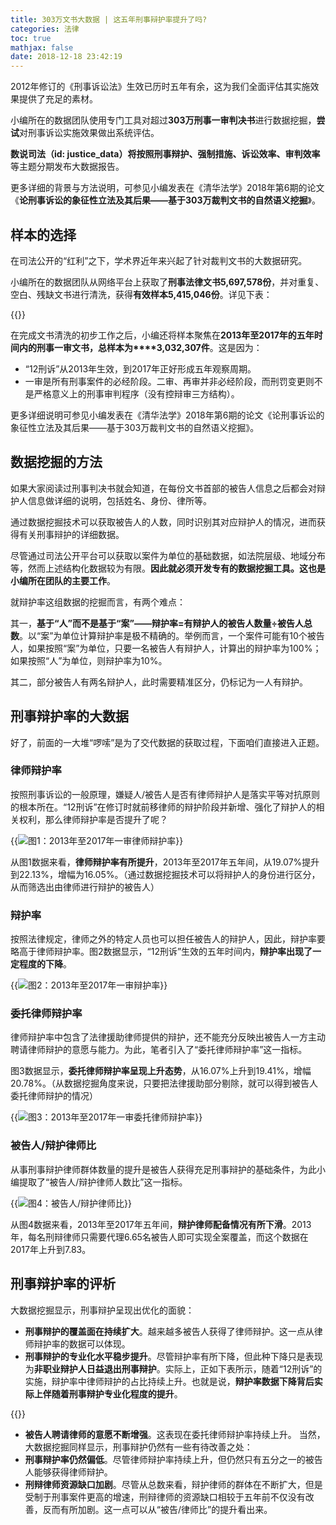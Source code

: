 ```yaml
---
title: 303万文书大数据 | 这五年刑事辩护率提升了吗?
categories: 法律
toc: true
mathjax: false
date: 2018-12-18 23:42:19
---
```

2012年修订的《刑事诉讼法》生效已历时五年有余，这为我们全面评估其实施效果提供了充足的素材。

小编所在的数据团队使用专门工具对超过**303万刑事一审判决书**进行数据挖掘，**尝试**对刑事诉讼实施效果做出系统评估。

**数说司法（id: justice_data）**将按照**刑事辩护、强制措施、诉讼效率、审判效率**等主题分期发布大数据报告。

更多详细的背景与方法说明，可参见小编发表在《清华法学》2018年第6期的论文《**论刑事诉讼的象征性立法及其后果——基于303万裁判文书的自然语义挖掘**》。

## 样本的选择

在司法公开的“红利”之下，学术界近年来兴起了针对裁判文书的大数据研究。

小编所在的数据团队从网络平台上获取了**刑事法律文书5,697,578份**，并对重复、空白、残缺文书进行清洗，获得**有效样本5,415,046份**。详见下表：

{{<img src="https://ian2.oss-cn-hangzhou.aliyuncs.com/2018-12-18-154303.jpg" alt="">}}

在完成文书清洗的初步工作之后，小编还将样本聚焦在**2013年至2017年的五年时间内的刑事一审文书，总样本为****3,032,307件**。这是因为：

*   “12刑诉”从2013年生效，到2017年正好形成五年观察周期。
*   一审是所有刑事案件的必经阶段。二审、再审并非必经阶段，而刑罚变更则不是严格意义上的刑事审判程序（没有控辩审三方结构）。

更多详细说明可参见小编发表在《清华法学》2018年第6期的论文《论刑事诉讼的象征性立法及其后果——基于303万裁判文书的自然语义挖掘》。

## 数据挖掘的方法

如果大家阅读过刑事判决书就会知道，在每份文书首部的被告人信息之后都会对辩护人信息做详细的说明，包括姓名、身份、律所等。

通过数据挖掘技术可以获取被告人的人数，同时识别其对应辩护人的情况，进而获得有关刑事辩护的详细数据。

尽管通过司法公开平台可以获取以案件为单位的基础数据，如法院层级、地域分布等，然而上述结构化数据较为有限。**因此就必须开发专有的数据挖掘工具。这也是小编所在团队的主要工作**。

就辩护率这组数据的挖掘而言，有两个难点：

其一，**基于“人”而不是基于“案”——辩护率=有辩护人的被告人数量÷被告人总数**。以“案”为单位计算辩护率是极不精确的。举例而言，一个案件可能有10个被告人，如果按照“案”为单位，只要一名被告人有辩护人，计算出的辩护率为100%；如果按照“人”为单位，则辩护率为10%。

其二，部分被告人有两名辩护人，此时需要精准区分，仍标记为一人有辩护。

## 刑事辩护率的大数据

好了，前面的一大堆“啰嗦”是为了交代数据的获取过程，下面咱们直接进入正题。

### 律师辩护率

按照刑事诉讼的一般原理，嫌疑人/被告人是否有律师辩护人是落实平等对抗原则的根本所在。“12刑诉”在修订时就前移律师的辩护阶段并新增、强化了辩护人的相关权利，那么律师辩护率是否提升了呢？

{{<img src="https://ian2.oss-cn-hangzhou.aliyuncs.com/2018-12-18-154357.jpg" alt="图1：2013年至2017年一审律师辩护率">}}

从图1数据来看，**律师辩护率有所提升**，2013年至2017年五年间，从19.07%提升到22.13%，增幅为16.05%。（通过数据挖掘技术可以将辩护人的身份进行区分，从而筛选出由律师进行辩护的被告人）

### 辩护率

按照法律规定，律师之外的特定人员也可以担任被告人的辩护人，因此，辩护率要略高于律师辩护率。图2数据显示，“12刑诉”生效的五年时间内，**辩护率出现了一定程度的下降**。

{{<img src="https://ian2.oss-cn-hangzhou.aliyuncs.com/2018-12-18-154428.jpg" alt="图2：2013年至2017年一审辩护率">}}

### 委托律师辩护率

律师辩护率中包含了法律援助律师提供的辩护，还不能充分反映出被告人一方主动聘请律师辩护的意愿与能力。为此，笔者引入了“委托律师辩护率”这一指标。

图3数据显示，**委托律师辩护率呈现上升态势**，从16.07%上升到19.41%，增幅20.78%。（从数据挖掘角度来说，只要把法律援助部分剔除，就可以得到被告人委托律师辩护的情况）

{{<img src="https://ian2.oss-cn-hangzhou.aliyuncs.com/2018-12-18-154455.jpg" alt="图3：2013年至2017年一审委托律师辩护率">}}

### 被告人/辩护律师比

从事刑事辩护律师群体数量的提升是被告人获得充足刑事辩护的基础条件，为此小编提取了“被告人/辩护律师人数比”这一指标。

{{<img src="https://ian2.oss-cn-hangzhou.aliyuncs.com/2018-12-18-154519.jpg" alt="图4：被告人/辩护律师比">}}

从图4数据来看，2013年至2017年五年间，**辩护律师配备情况有所下滑**。2013年，每名刑辩律师只需要代理6.65名被告人即可实现全案覆盖，而这个数据在2017年上升到7.83。

## 刑事辩护率的评析

大数据挖掘显示，刑事辩护呈现出优化的面貌：

*   **刑事辩护的覆盖面在持续扩大**。越来越多被告人获得了律师辩护。这一点从律师辩护率的数据可以体现。
*   **刑事辩护的专业化水平稳步提升**。尽管辩护率有所下降，但此种下降只是表现为**非职业辩护人日益退出刑事辩护**。实际上，正如下表所示，随着“12刑诉”的实施，辩护率中律师辩护的占比持续上升。也就是说，**辩护率数据下降背后实际上伴随着刑事辩护专业化程度的提升**。

{{<img src="https://ian2.oss-cn-hangzhou.aliyuncs.com/2018-12-18-154559.jpg" alt="">}}

*   **被告人聘请律师的意愿不断增强**。这表现在委托律师辩护率持续上升。
当然，大数据挖掘同样显示，刑事辩护仍然有一些有待改善之处：
*   **刑事辩护率仍然偏低**。尽管律师辩护率持续上升，但仍然只有五分之一的被告人能够获得律师辩护。
*   **刑辩律师资源缺口加剧**。尽管从总数来看，辩护律师的群体在不断扩大，但是受制于刑事案件更高的增速，刑辩律师的资源缺口相较于五年前不仅没有改善，反而有所加剧。这一点可以从“被告/律师比”的提升看出来。
